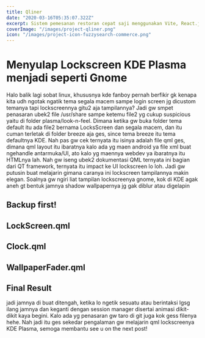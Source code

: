 ```yaml
---
title: Qliner
date: "2020-03-16T05:35:07.322Z"
excerpt: Sistem pemesanan restoran cepat saji menggunakan Vite, React.js, MongoDB, ChakraUI dan React Query
coverImage: "/images/project-qliner.png"
icon: "/images/project-icon-fuzzysearch-commerce.png"
---
```


# Menyulap Lockscreen KDE Plasma menjadi seperti Gnome

Halo balik lagi sobat linux, khususnya kde fanboy pernah berfikir gk kenapa kita udh ngotak ngatik tema segala macem sampe login screen jg dicustom temanya tapi lockscreennya gitu2 aja tampilannya? Jadi gw smpet penasaran ubek2 file /usr/share sampe ketemu file2 yg cukup suspicious yaitu di folder plasma/look-n-feel. Dimana ketika gw buka folder tema default itu ada file2 bernama LocksScreen dan segala macem, dan itu cuman terletak di folder breeze aja ges, since tema breeze itu tema defaultnya KDE. Nah pas gw cek ternyata itu isinya adalah file qml ges, dimana qml layout itu ibaratnya kalo ada yg maen android ya file xml buat ngehandle antarmuka/UI, ato kalo yg maennya webdev ya ibaratnya itu HTMLnya lah. Nah gw iseng ubek2 dokumentasi QML ternyata ini bagian dari QT framework, ternyata itu impact ke UI lockscreen lo loh. Jadi gw putusin buat melajarin gimana caranya ini lockscreen tampilannya makin elegan. Soalnya gw ngiri liat tampilan lockscreenya gnome, kok di KDE agak aneh gt bentuk jamnya shadow wallpapernya jg gak diblur atau digelapin

## Backup first!

## LockScreen.qml

## Clock.qml

## WallpaperFader.qml

## Final Result

jadi jamnya di buat ditengah, ketika lo ngetik sesuatu atau berintaksi lgsg ilang jamnya dan keganti dengan session manager disertai animasi dikit-dikit kaya begini.
Kalo ada yg penasaran gw taro di git juga kok gess filenya hehe.
Nah jadi itu ges sekedar pengalaman gw melajarin qml lockscreenya KDE Plasma, semoga membantu see u on the next post!
